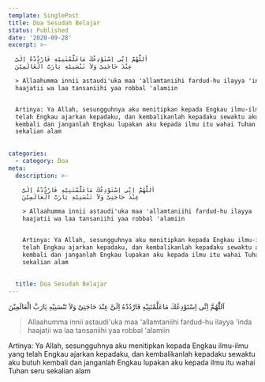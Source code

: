 ```yaml
---
template: SinglePost
title: Doa Sesudah Belajar
status: Published
date: '2020-09-28'
excerpt: >-

  اَللّٰهُمَّ اِنِّى اِسْتَوْدِعُكَ مَاعَلَّمْتَنِيْهِ فَارْدُدْهُ اِلَىَّ
  عِنْدَ حَاجَتِىْ وَلاَ تَنْسَنِيْهِ يَارَبَّ الْعَالَمِيْنَ

  > Allaahumma innii astaudi'uka maa 'allamtaniihi fardud-hu ilayya 'inda
  haajatii wa laa tansaniihi yaa robbal 'alamiin


  Artinya: Ya Allah, sesungguhnya aku menitipkan kepada Engkau ilmu-ilmu yang
  telah Engkau ajarkan kepadaku, dan kembalikanlah kepadaku sewaktu aku butuh
  kembali dan janganlah Engkau lupakan aku kepada ilmu itu wahai Tuhan seru
  sekalian alam
   
    
categories:
  - category: Doa
meta:
  description: >-

    اَللّٰهُمَّ اِنِّى اِسْتَوْدِعُكَ مَاعَلَّمْتَنِيْهِ فَارْدُدْهُ اِلَىَّ
    عِنْدَ حَاجَتِىْ وَلاَ تَنْسَنِيْهِ يَارَبَّ الْعَالَمِيْنَ

    > Allaahumma innii astaudi'uka maa 'allamtaniihi fardud-hu ilayya 'inda
    haajatii wa laa tansaniihi yaa robbal 'alamiin


    Artinya: Ya Allah, sesungguhnya aku menitipkan kepada Engkau ilmu-ilmu yang
    telah Engkau ajarkan kepadaku, dan kembalikanlah kepadaku sewaktu aku butuh
    kembali dan janganlah Engkau lupakan aku kepada ilmu itu wahai Tuhan seru
    sekalian alam
     
      
  title: Doa Sesudah Belajar
---
```


اَللّٰهُمَّ اِنِّى اِسْتَوْدِعُكَ مَاعَلَّمْتَنِيْهِ فَارْدُدْهُ اِلَىَّ عِنْدَ حَاجَتِىْ وَلاَ تَنْسَنِيْهِ يَارَبَّ الْعَالَمِيْنَ
> Allaahumma innii astaudi'uka maa 'allamtaniihi fardud-hu ilayya 'inda haajatii wa laa tansaniihi yaa robbal 'alamiin

Artinya: Ya Allah, sesungguhnya aku menitipkan kepada Engkau ilmu-ilmu yang telah Engkau ajarkan kepadaku, dan kembalikanlah kepadaku sewaktu aku butuh kembali dan janganlah Engkau lupakan aku kepada ilmu itu wahai Tuhan seru sekalian alam
 
  
